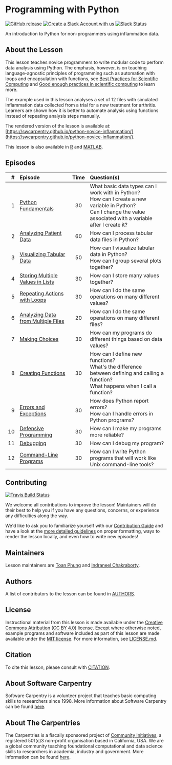 # Programming with Python

[![GitHub release][shields_release]][swc_py_releases]
[![Create a Slack Account with us][create_slack_svg]][slack_heroku_invite]
[![Slack Status][slack_channel_status]][slack_channel_url]

An introduction to Python for non-programmers using inflammation data.

## About the Lesson

This lesson teaches novice programmers to write modular code to perform data analysis
using Python. The emphasis, however, is on teaching language-agnostic principles of
programming such as automation with loops and encapsulation with functions,
see [Best Practices for Scientific Computing][best-practices] and
[Good enough practices in scientific computing][good-practices] to learn more.

The example used in this lesson analyses a set of 12 files with simulated inflammation
data collected from a trial for a new treatment for arthritis. Learners are shown
how it is better to automate analysis using functions instead of repeating analysis
steps manually.

The rendered version of the lesson is available at:
[https://swcarpentry.github.io/python-novice-inflammation/](https://swcarpentry.github.io/python-novice-inflammation/).

This lesson is also available in [R] and [MATLAB].

## Episodes

| \#   | Episode | Time | Question(s)                                                                  |
| --: | :------ | :--: | :--------------------------------------------------------------------------- |
| 1   | [Python Fundamentals][episode01]        | 30   | What basic data types can I work with in Python?<br>How can I create a new variable in Python?<br>Can I change the value associated with a variable after I create it?                             |
| 2   | [Analyzing Patient Data][episode02]        | 60   | How can I process tabular data files in Python?                              |
| 3   | [Visualizing Tabular Data][episode03]        | 50   | How can I visualize tabular data in Python?<br>How can I group several plots together?                                  |
| 4   | [Storing Multiple Values in Lists][episode04]        | 30   | How can I store many values together?                                        |
| 5   | [Repeating Actions with Loops][episode05]        | 30   | How can I do the same operations on many different values?                   |
| 6   | [Analyzing Data from Multiple Files][episode06]        | 20   | How can I do the same operations on many different files?                    |
| 7   | [Making Choices][episode07]        | 30   | How can my programs do different things based on data values?                |
| 8   | [Creating Functions][episode08]        | 30   | How can I define new functions?<br>What's the difference between defining and calling a function?<br>What happens when I call a function?                                              |
| 9   | [Errors and Exceptions][episode09]        | 30   | How does Python report errors?<br>How can I handle errors in Python programs?                                               |
| 10  | [Defensive Programming][episode10]        | 30   | How can I make my programs more reliable?                                    |
| 11  | [Debugging][episode11]        | 30   | How can I debug my program?                                                  |
| 12  | [Command-Line Programs][episode12]        | 30   | How can I write Python programs that will work like Unix command-line tools? |

## Contributing

[![Travis Build Status][travis_svg]][travis_url]

We welcome all contributions to improve the lesson!
Maintainers will do their best to help you if you have any questions, concerns,
or experience any difficulties along the way.

We'd like to ask you to familiarize yourself with our [Contribution Guide](CONTRIBUTING.md)
and have a look at the [more detailed guidelines][lesson-example] on proper formatting,
ways to render the lesson locally, and even how to write new episodes!

## Maintainers

Lesson maintainers are [Toan Phung][noatgnu] and [Indraneel Chakraborty][ineelhere].

## Authors

A list of contributors to the lesson can be found in [AUTHORS](AUTHORS).

## License

Instructional material from this lesson is made available under the
[Creative Commons Attribution][cc-by-human] ([CC BY 4.0][cc-by-legal]) license. Except where
otherwise noted, example programs and software included as part of this lesson are made available
under the [MIT license][mit-license]. For more information, see [LICENSE.md](LICENSE.md).

## Citation

To cite this lesson, please consult with [CITATION](CITATION).

## About Software Carpentry

Software Carpentry is a volunteer project that teaches basic computing skills to researchers since
1998\. More information about Software Carpentry can be found [here][swc-about].

## About The Carpentries

The Carpentries is a fiscally sponsored project of [Community Initiatives][community-initiatives],
a registered 501(c)3 non-profit organisation based in California, USA. We are a global community
teaching foundational computational and data science skills to researchers in academia,
industry and government. More information can be found [here][cp-about].

[swc_py_releases]: https://github.com/swcarpentry/python-novice-inflammation/releases
[shields_release]: https://img.shields.io/github/release/swcarpentry/python-novice-inflammation.svg
[slack_heroku_invite]: https://slack-invite.carpentries.org/
[create_slack_svg]: https://img.shields.io/badge/Create_Slack_Account-The_Carpentries-071159.svg
[slack_channel_url]: https://carpentries.slack.com/messages/C9Y0L6MF0
[slack_channel_status]: https://img.shields.io/badge/Slack_Channel-swc--py--inflammation-E01563.svg
[best-practices]: https://journals.plos.org/plosbiology/article?id=10.1371/journal.pbio.1001745
[good-practices]: https://journals.plos.org/ploscompbiol/article?id=10.1371/journal.pcbi.1005510
[R]: https://github.com/swcarpentry/r-novice-inflammation
[MATLAB]: https://github.com/swcarpentry/matlab-novice-inflammation
[episode01]: https://swcarpentry.github.io/python-novice-inflammation/01-intro.html
[episode02]: https://swcarpentry.github.io/python-novice-inflammation/02-numpy.html
[episode03]: https://swcarpentry.github.io/python-novice-inflammation/03-matplotlib.html
[episode04]: https://swcarpentry.github.io/python-novice-inflammation/04-lists.html
[episode05]: https://swcarpentry.github.io/python-novice-inflammation/05-loop.html
[episode06]: https://swcarpentry.github.io/python-novice-inflammation/06-files.html
[episode07]: https://swcarpentry.github.io/python-novice-inflammation/07-cond.html
[episode08]: https://swcarpentry.github.io/python-novice-inflammation/08-func.html
[episode09]: https://swcarpentry.github.io/python-novice-inflammation/09-errors.html
[episode10]: https://swcarpentry.github.io/python-novice-inflammation/10-defensive.html
[episode11]: https://swcarpentry.github.io/python-novice-inflammation/11-debugging.html
[episode12]: https://swcarpentry.github.io/python-novice-inflammation/12-cmdline.html
[travis_url]: https://travis-ci.org/swcarpentry/python-novice-inflammation
[travis_svg]: https://travis-ci.org/swcarpentry/python-novice-inflammation.svg?branch=gh-pages
[lesson-example]: https://carpentries.github.io/lesson-example
[noatgnu]: https://github.com/noatgnu
[ineelhere]: https://github.com/ineelhere
[valentina_staneva]: https://software-carpentry.org/team/#staneva_valentina
[swc_history]: https://software-carpentry.org/scf/history/
[cc-by-human]: https://creativecommons.org/licenses/by/4.0/
[cc-by-legal]: https://creativecommons.org/licenses/by/4.0/legalcode
[mit-license]: https://opensource.org/licenses/mit-license.html
[swc-about]: https://software-carpentry.org/about/
[community-initiatives]: https://communityin.org
[cp-about]: https://carpentries.org/about



